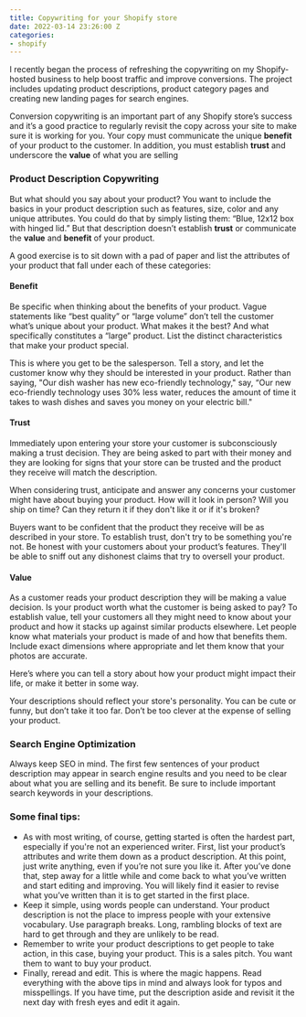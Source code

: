 ```yaml
---
title: Copywriting for your Shopify store
date: 2022-03-14 23:26:00 Z
categories:
- shopify
---
```


I recently began the process of refreshing the copywriting on my Shopify-hosted business to help boost traffic and improve conversions. The project includes updating product descriptions, product category pages and creating new landing pages for search engines.

Conversion copywriting is an important part of any Shopify store’s success and it’s a good practice to regularly revisit the copy across your site to make sure it is working for you. Your copy must communicate the unique **benefit** of your product to the customer. In addition, you must establish **trust** and underscore the **value** of what you are selling

### Product Description Copywriting

But what should you say about your product? You want to include the basics in your product description such as features, size, color and any unique attributes. You could do that by simply listing them: “Blue, 12x12 box with hinged lid.” But that description doesn’t establish **trust** or communicate the  **value** and **benefit** of your product.

A good exercise is to sit down with a pad of paper and list the attributes of your product that fall under each of these categories:

#### Benefit

Be specific when thinking about the benefits of your product. Vague statements like “best quality” or “large volume” don’t tell the customer what’s unique about your product. What makes it the best? And what specifically constitutes a “large” product. List the distinct characteristics that make your product special.

This is where you get to be the salesperson. Tell a story, and let the customer know why they should be interested in your product. Rather than saying, "Our dish washer has new eco-friendly technology," say, “Our new eco-friendly technology uses 30% less water, reduces the amount of time it takes to wash dishes and saves you money on your electric bill." 

#### Trust

Immediately upon entering your store your customer is subconsciously making a trust decision. They are being asked to part with their money and they are looking for signs that your store can be trusted and the product they receive will match the description.

When considering trust, anticipate and answer any concerns your customer might have about buying your product. How will it look in person? Will you ship on time? Can they return it if they don't like it or if it's broken? 

Buyers want to be confident that the product they receive will be as described in your store. To establish trust, don't try to be something you're not. Be honest with your customers about your product’s features. They'll be able to sniff out any dishonest claims that try to oversell your product. 

#### Value

As a customer reads your product description they will be making a value decision. Is your product worth what the customer is being asked to pay? To establish value, tell your customers all they might need to know about your product and how it stacks up against similar products elsewhere. Let people know what materials your product is made of and how that benefits them. Include exact dimensions where appropriate and let them know that your photos are accurate.

Here’s where you can tell a story about how your product might impact their life, or make it better in some way. 

Your descriptions should reflect your store's personality. You can be cute or funny, but don’t take it too far. Don’t be too clever at the expense of selling your product.

### Search Engine Optimization

 Always keep SEO in mind. The first few sentences of your product description may appear in search engine results and you need to be clear about what you are selling and its benefit. Be sure to include important search keywords in your descriptions.

### Some final tips:

* As with most writing, of course, getting started is often the hardest part, especially if you're not an experienced writer. First, list your product’s attributes and write them down as a product description. At this point, just write anything, even if you’re not sure you like it. After you’ve done that, step away for a little while and come back to what you’ve written and start editing and improving. You will likely find it easier to revise what you’ve written than it is to get started in the first place. 
* Keep it simple, using words people can understand. Your product description is not the place to impress people with your extensive vocabulary. Use paragraph breaks. Long, rambling blocks of text are hard to get through and they are unlikely to be read.
* Remember to write your product descriptions to get people to take action, in this case, buying your product. This is a sales pitch. You want them to want to buy your product.
* Finally, reread and edit. This is where the magic happens. Read everything with the above tips in mind and always look for typos and misspellings. If you have time, put the description aside and revisit it the next day with fresh eyes and edit it again.